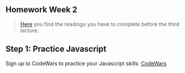 ## Homework Week 2

>[Here](https://github.com/SocialHackersCodeSchool/JavaScript/tree/master/Week2/README.md) you find the readings you have to complete before the third lecture.

## Step 1: Practice Javascript

Sign up to CodeWars to practice your Javascript skills:
[CodeWars](https://www.codewars.com)


